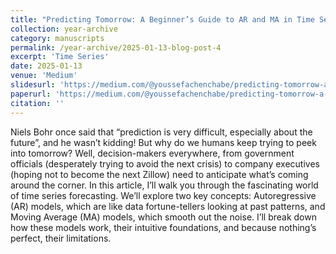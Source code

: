```yaml
---
title: "Predicting Tomorrow: A Beginner’s Guide to AR and MA in Time Series"
collection: year-archive
category: manuscripts
permalink: /year-archive/2025-01-13-blog-post-4
excerpt: 'Time Series'
date: 2025-01-13
venue: 'Medium'
slidesurl: 'https://medium.com/@youssefachenchabe/predicting-tomorrow-a-beginners-guide-to-ar-and-ma-in-time-series-9e3c292685f6'
paperurl: 'https://medium.com/@youssefachenchabe/predicting-tomorrow-a-beginners-guide-to-ar-and-ma-in-time-series-9e3c292685f6'
citation: ''
---
```


Niels Bohr once said that “prediction is very difficult, especially about the future”, and he wasn’t kidding! But why do we humans keep trying to peek into tomorrow? Well, decision-makers everywhere, from government officials (desperately trying to avoid the next crisis) to company executives (hoping not to become the next Zillow) need to anticipate what’s coming around the corner.
In this article, I’ll walk you through the fascinating world of time series forecasting. We’ll explore two key concepts: Autoregressive (AR) models, which are like data fortune-tellers looking at past patterns, and Moving Average (MA) models, which smooth out the noise. I’ll break down how these models work, their intuitive foundations, and because nothing’s perfect, their limitations.
